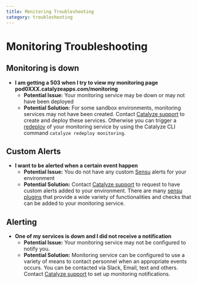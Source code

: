 ```yaml
---
title: Monitoring Troubleshooting
category: troubleshooting
---
```


# Monitoring Troubleshooting

## Monitoring is down
- **I am getting a 503 when I try to view my monitoring page pod0XXX.catalyzeapps.com/monitoring**
	- **Potential Issue:** Your monitoring service may be down or may not have been deployed
	- **Potential Solution:** For some sandbox environments, monitoring services may not have been created. Contact [Catalyze support](https://resources.catalyze.io/stratum/articles/contact/) to create and deploy these services.  Otherwise you can trigger a [redeploy](https://resources.catalyze.io/paas/paas-cli-reference/redeploy/#redeploy) of your monitoring service by using the Catalyze CLI command `catalyze redeploy monitoring`.

## Custom Alerts
- **I want to be alerted when a certain event happen**
	- **Potential Issue:** You do not have any custom [Sensu](https://sensuapp.org/) alerts for your environment  
	- **Potential Solution:** Contact [Catalyze support](https://resources.catalyze.io/stratum/articles/contact/) to request to have custom alerts added to your environment. There are many [sensu plugins](https://sensuapp.org/plugins) that provide a wide variety of functionalities and checks that can be added to your monitoring service.

## Alerting
- **One of my services is down and I did not receive a notification**
	- **Potential Issue:** Your monitoring service may not be configured to notify you.
	- **Potential Solution:** Monitoring service can be configured to use a variety of means to contact personnel when an appropriate events occurs. You can be contacted via Slack, Email, text and others. Contact [Catalyze support](https://resources.catalyze.io/stratum/articles/contact/) to set up monitoring notifications.